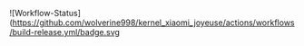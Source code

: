 ![Workflow-Status](https://github.com/wolverine998/kernel_xiaomi_joyeuse/actions/workflows/build-release.yml/badge.svg
